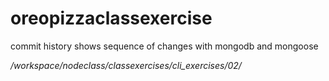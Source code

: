 # oreopizzaclassexercise


commit history shows sequence of changes with mongodb and mongoose

*/workspace/nodeclass/classexercises/cli_exercises/02/*
